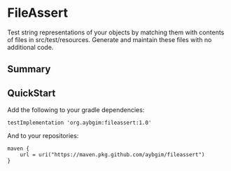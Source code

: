 FileAssert
==========

Test string representations of your objects by matching them with contents of files in src/test/resources.
Generate and maintain these files with no additional code.

Summary
-------


QuickStart
----------
Add the following to your gradle dependencies:

    testImplementation 'org.aybgim:fileassert:1.0'

And to your repositories:

    maven {
        url = uri("https://maven.pkg.github.com/aybgim/fileassert")
    }